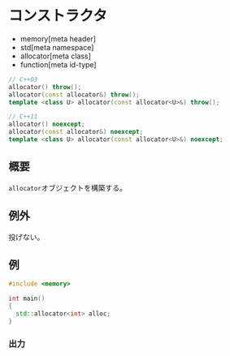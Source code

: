 # コンストラクタ
* memory[meta header]
* std[meta namespace]
* allocator[meta class]
* function[meta id-type]

```cpp
// C++03
allocator() throw();
allocator(const allocator&) throw();
template <class U> allocator(const allocator<U>&) throw();

// C++11
allocator() noexcept;
allocator(const allocator&) noexcept;
template <class U> allocator(const allocator<U>&) noexcept;
```

## 概要
`allocator`オブジェクトを構築する。


## 例外
投げない。


## 例
```cpp example
#include <memory>

int main()
{
  std::allocator<int> alloc;
}
```

### 出力
```
```


